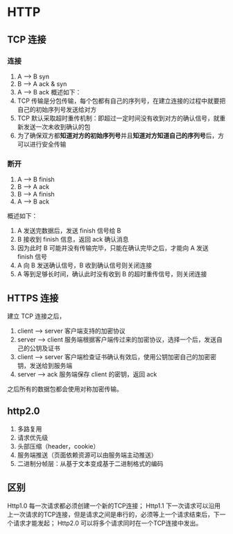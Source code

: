 # HTTP

## TCP 连接

### 连接

1. A --> B syn
2. B --> A ack & syn
3. A --> B ack
   概述如下：
4. TCP 传输是分包传输，每个包都有自己的序列号，在建立连接的过程中就要把自己的初始序列号发送给对方
5. TCP 默认采取超时重传机制：即超过一定时间没有收到对方的确认信号，就重新发送一次未收到确认的包
6. 为了确保双方都**知道对方的初始序列号**并且**知道对方知道自己的序列号**后，方可以进行安全传输

### 断开

1. A --> B finish
2. B --> A ack
3. B --> A finish
4. A --> B ack

概述如下：

1. A 发送完数据后，发送 finish 信号给 B
2. B 接收到 finish 信息，返回 ack 确认消息
3. 因为此时 B 可能并没有传输完毕，只能在确认完毕之后，才能向 A 发送 finish 信号
4. A 向 B 发送确认信号，B 收到确认信号则关闭连接
5. A 等到足够长时间，确认此时没有收到 B 的超时重传信号，则关闭连接

## HTTPS 连接

建立 TCP 连接之后，

1. client --> server 客户端支持的加密协议
2. server --> client 服务端根据客户端传过来的加密协议，选择一个后，发送自己的公钥及证书
3. client --> server 客户端检查证书确认有效后，使用公钥加密自己的加密密钥，发送给到服务端
4. server --> ack 服务端保存 client 的密钥，返回 ack

之后所有的数据包都会使用对称加密传输。

## http2.0

1. 多路复用
2. 请求优先级
3. 头部压缩（header，cookie）
4. 服务端推送（页面依赖资源可以由服务端主动推送）
5. 二进制分帧层：从基于文本变成基于二进制格式的编码

## 区别
Http1.0 每一次请求都必须创建一个新的TCP连接；
Http1.1 下一次请求可以沿用上一次请求的TCP连接，但是请求之间是串行的，必须等上一个请求结束后，下一个请求才能发起；
Http2.0 可以将多个请求同时在一个TCP连接中发出。